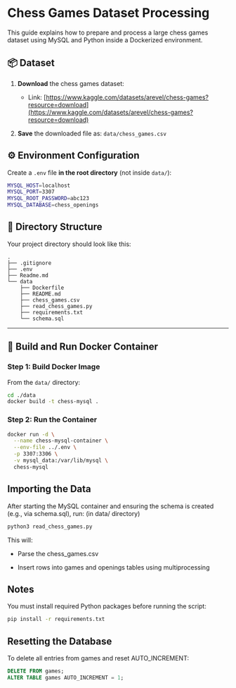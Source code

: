# Chess Games Dataset Processing

This guide explains how to prepare and process a large chess games dataset using MySQL and Python inside a Dockerized environment.


## 📦 Dataset

1. **Download** the chess games dataset:
   - Link: [https://www.kaggle.com/datasets/arevel/chess-games?resource=download](https://www.kaggle.com/datasets/arevel/chess-games?resource=download)

2. **Save** the downloaded file as: `data/chess_games.csv`

## ⚙️ Environment Configuration

Create a `.env` file **in the root directory** (not inside `data/`):
```bash
MYSQL_HOST=localhost
MYSQL_PORT=3307
MYSQL_ROOT_PASSWORD=abc123
MYSQL_DATABASE=chess_openings
```


## 📁 Directory Structure

Your project directory should look like this:
```
.
├── .gitignore
├── .env
├── Readme.md
└── data
    ├── Dockerfile
    ├── README.md
    ├── chess_games.csv
    ├── read_chess_games.py
    ├── requirements.txt
    └── schema.sql
```

---

## 🐳 Build and Run Docker Container

### Step 1: Build Docker Image
From the `data/` directory:

```bash
cd ./data
docker build -t chess-mysql .
```

### Step 2: Run the Container
```bash
docker run -d \
  --name chess-mysql-container \
  --env-file ../.env \
  -p 3307:3306 \
  -v mysql_data:/var/lib/mysql \
  chess-mysql
```
## Importing the Data
After starting the MySQL container and ensuring the schema is created (e.g., via schema.sql), run: (in data/ directory)
```bash
python3 read_chess_games.py
```
This will:

- Parse the chess_games.csv

- Insert rows into games and openings tables using multiprocessing

## Notes
You must install required Python packages before running the script:
```bash
pip install -r requirements.txt
```

## Resetting the Database
To delete all entries from games and reset AUTO_INCREMENT:  
```sql
DELETE FROM games;
ALTER TABLE games AUTO_INCREMENT = 1;
```
